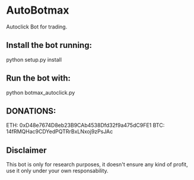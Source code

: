 # AutoBotmax
Autoclick Bot for trading. 

## Install the bot running:

python setup.py install

## Run the bot with:

python botmax_autoclick.py


## DONATIONS:
ETH: 0xD48e7674D8eb23B9CAb4538Dfd32f9a475dC9FE1
BTC: 14fRMQHac9CDYedPQTRrBxLNxoj9zPsJAc

## Disclaimer
This bot is only for research purposes, it doesn't ensure any kind of profit, use it only under your own responsability.
